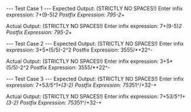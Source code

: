 --- Test Case 1 ---
Expected Output:
(STRICTLY NO SPACES!)
Enter infix expression: 7+(9-5)*2
Postfix Expression: 795-2*+

Actual Output:
(STRICTLY NO SPACES!)
Enter infix expression: 7+(9-5)*2
Postfix Expression: 795-2*+


--- Test Case 2 ---
Expected Output:
(STRICTLY NO SPACES!)
Enter infix expression: 3+5*(5/5)-2^2
Postfix Expression: 3555/*+22^-

Actual Output:
(STRICTLY NO SPACES!)
Enter infix expression: 3+5*(5/5)-2^2
Postfix Expression: 3555/*+22^-


--- Test Case 3 ---
Expected Output:
(STRICTLY NO SPACES!)
Enter infix expression: 7+5*3/5^1+(3-2)
Postfix Expression: 753*51^/+32-+

Actual Output:
(STRICTLY NO SPACES!)
Enter infix expression: 7+5*3/5^1+(3-2)
Postfix Expression: 753*51^/+32-+